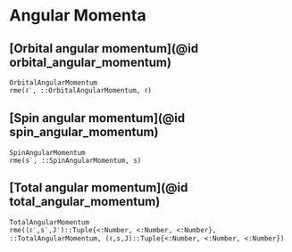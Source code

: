 # Angular Momenta

## [Orbital angular momentum](@id orbital_angular_momentum)

```@docs
OrbitalAngularMomentum
rme(ℓ′, ::OrbitalAngularMomentum, ℓ)
```

## [Spin angular momentum](@id spin_angular_momentum)

```@docs
SpinAngularMomentum
rme(s′, ::SpinAngularMomentum, s)
```

## [Total angular momentum](@id total_angular_momentum)

```@docs
TotalAngularMomentum
rme((ℓ′,s′,J′)::Tuple{<:Number, <:Number, <:Number}, ::TotalAngularMomentum, (ℓ,s,J)::Tuple{<:Number, <:Number, <:Number})
```


